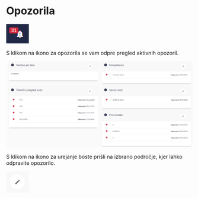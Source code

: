 # Opozorila

<div align="left"><img src="../.gitbook/assets/IGNIS_opozorila.PNG" alt=""></div>

S klikom na ikono za opozorila se vam odpre pregled aktivnih opozoril.

![](../.gitbook/assets/IGNIS_opozorila_seznam.PNG)

S klikom na ikono za urejanje boste prišli na izbrano področje, kjer lahko odpravite opozorilo.

<div align="left"><img src="../.gitbook/assets/IGNIS_opozorila_vpis_popravkov.PNG" alt=""></div>
